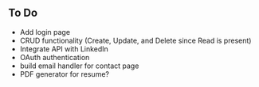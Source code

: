 ## To Do
- Add login page
- CRUD functionality (Create, Update, and Delete since Read is present)
- Integrate API with LinkedIn
- OAuth authentication
- build email handler for contact page
- PDF generator for resume?
